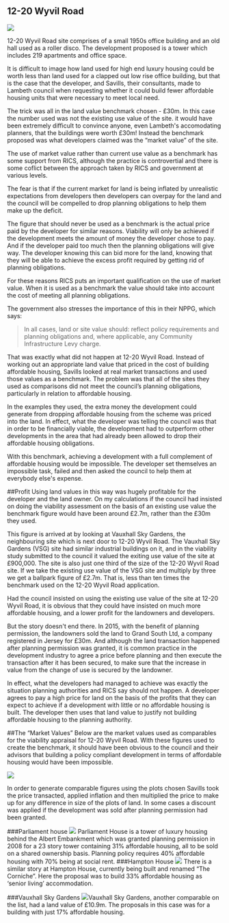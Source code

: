 ## 12-20 Wyvil Road
![](https://c1.staticflickr.com/9/8833/28407150012_ed1468d827_b.jpg)

12-20 Wyvil Road site comprises of a small 1950s office building and an old hall used as a roller disco. The development proposed is a tower which includes 219 apartments and office space. 

It is difficult to image how land used for high end luxury housing could be worth less than land used for a clapped out low rise office building, but that is the case that the developer, and Savills, their consultants, made to Lambeth council when requesting whether it could build fewer affordable housing units that were necessary to meet local need.

The trick was all in the land value benchmark chosen - £30m. In this case the number used was not the existing use value of the site. it would have been extremely difficult to convince anyone, even Lambeth's accomodating planners, that the buildings were worth £30m! Instead the benchmark proposed was what developers claimed was the “market value” of the site.

The use of market value rather than current use value as a benchmark has some support from RICS, although the practice is controvertial and there is some coflict between the approach taken by RICS and government at various levels. 

The fear is that if the current market for land is being inflated by unrealistic expectations from developers then developers can overpay for the land and the council will be compelled to drop planning obligations to help them make up the deficit.

The figure that should never be used as a benchmark is the actual price paid by the developer for similar reasons. Viability will only be achieved if the development meets the amount of money the developer chose to pay. And if the developer paid too much then the planning obligations will give way. The developer knowing this can bid more for the land, knowing that they will be able to achieve the excess profit required by getting rid of planning obligations. 

For these reasons RICS puts an important qualification on the use of market value. When it is used as a benchmark the value should take into account the cost of meeting all planning obligations.

The government also stresses the importance of this in their NPPG, which says:
> In all cases, land or site value should:
> reflect policy requirements and planning obligations and, where applicable, any Community Infrastructure Levy charge.  

That was exactly what did not happen at 12-20 Wyvil Road. Instead of working out an appropriate land value that priced in the cost of building affordable housing, Savills looked at real market transactions and used those values as a benchmark. The problem was that all of the sites they used as comparisons did not meet the council’s planning obligations, particularly in relation to affordable housing. 

In the examples they used, the extra money the development could generate from dropping affordable housing from the scheme was priced into the land. In effect, what the developer was telling the council was that in order to be financially viable, the development had to outperform other developments in the area that had already been allowed to drop their affordable housing obligations. 

With this benchmark, achieving a development with a full complement of affordable housing would be impossible. The developer set themselves an impossible task, failed and then asked the council to help them at everybody else's expense.

##Profit
Using land values in this way was hugely profitable for the developer and the land owner. On my calculations if the council had insisted on doing the viability assessment on the basis of an existing use value the benchmark figure would have been around £2.7m, rather than the £30m they used. 

This figure is arrived at by looking at Vauxhall Sky Gardens, the neighbouring site which is next door to 12-20 Wyvil Road. The Vauxhall Sky Gardens (VSG) site had similar industrial buildings on it, and in the viability study submitted to the council it valued the exiting use value of the site at £900,000. The site is also just one third of the size of the 12-20 Wyvil Road site. If we take the existing use value of the VSG site and multiply by three we get a ballpark figure of £2.7m. That is, less than ten times the benchmark used on the 12-20 Wyvil Road application. 

Had the council insisted on using the existing use value of the site at 12-20 Wyvil Road, it is obvious that they could have insisted on much more affordable housing, and a lower profit for the landowners and developers. 

But the story doesn't end there. In 2015, with the benefit of planning permission, the landowners sold the land to Grand South Ltd, a company registered in Jersey for £30m. And although the land transaction happened after planning permission was granted, it is common practice in the development industry to agree a price before planning and then execute the transaction after it has been secured, to make sure that the increase in value from the change of use is secured by the landowner.

In effect, what the developers had managed to achieve was exactly the situation planning authorities and RICS say should not happen. A developer agrees to pay a high price for land on the basis of the profits that they can expect to achieve if a development with little or no affordable housing is built. The developer then uses that land value to justify not building affordable housing to the planning authority. 

##The “Market Values”
Below are the market values used as comparables for the viability appraisal for 12-20 Wyvil Road. With these figures used to create the benchmark, it should have been obvious to the council and their advisors that building a policy compliant development in terms of affordable housing would have been impossible.

![](http:www.ourcity.london/wp-content/uploads/2016/07/Land-prices-12-20-Wyvil-Road.jpg)

In order to generate comparable figures using the plots chosen Savills took the price transacted, applied inflation and then multiplied the price to make up for any difference in size of the plots of land. In some cases a discount was applied if the development was sold after planning permission had been granted.

###Parliament house
![](http://www.ourcity.london/wp-content/uploads/2016/06/13381184_145650849178401_1582690443_n.jpg)
Parliament House is a tower of luxury housing behind the Albert Embankment which was granted planning permission in 2008 for a 23 story tower containing 31% affordable housing, all to be sold on a shared ownership basis. Planning policy requires 40% affordable housing with 70% being at social rent.
###Hampton House
![](http://farm9.staticflickr.com/8549/28229017360_7c007c6358_b.jpg?ssl=1)
There is a similar story at Hampton House, currently being built and renamed “The Corniche”. Here the proposal was to build 33% affordable housing as ‘senior living’ accommodation.

###Vauxhall Sky Gardens
![](http://www.ourcity.london/wp-content/uploads/2016/07/VSG-profile_03.jpg)Vauxhall Sky Gardens, another comparable on the list, had a land value of £10.9m. The proposals in this case was for a building with just 17% affordable housing.